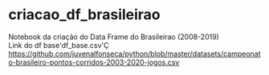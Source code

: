 # criacao_df_brasileirao
Notebook da criação do Data Frame do Brasileirao (2008-2019) <br>
Link do df base'df_base.csv'Ç <br>
https://github.com/juvenalfonseca/python/blob/master/datasets/campeonato-brasileiro-pontos-corridos-2003-2020-jogos.csv
